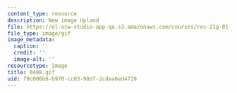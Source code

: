 ```yaml
---
content_type: resource
description: New image Uplaod
file: https://ol-ocw-studio-app-qa.s3.amazonaws.com/courses/res-21g-01-kana-spring-2010/f9c006b6b978cc0398df2cdaa6ed4729_0408.gif
file_type: image/gif
image_metadata:
  caption: ''
  credit: ''
  image-alt: ''
resourcetype: Image
title: 0408.gif
uid: f9c006b6-b978-cc03-98df-2cdaa6ed4729
---
```

